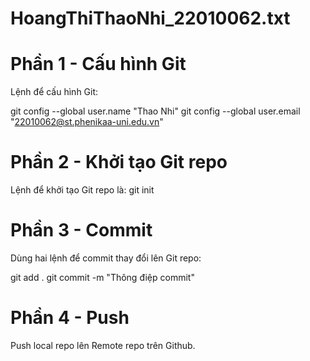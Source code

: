 # HoangThiThaoNhi_22010062.txt
# Phần 1 - Cấu hình Git
Lệnh để cấu hình Git:

git config --global user.name "Thao Nhi"
git config --global user.email "22010062@st.phenikaa-uni.edu.vn"

# Phần 2 - Khởi tạo Git repo
Lệnh để khởi tạo Git repo là: git init

# Phần 3 - Commit
Dùng hai lệnh để commit thay đổi lên Git repo:

git add .
git commit -m "Thông điệp commit"

# Phần 4 - Push
Push local repo lên Remote repo trên Github.
